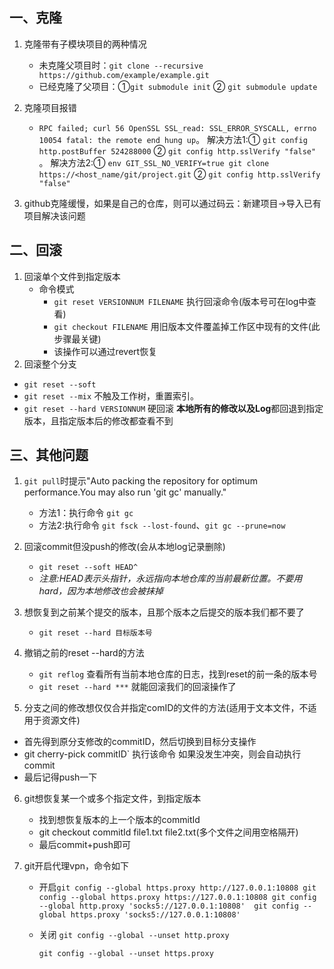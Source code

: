 ## 一、克隆

1. 克隆带有子模块项目的两种情况
   - 未克隆父项目时：`git clone --recursive https://github.com/example/example.git`
   - 已经克隆了父项目：①`git submodule init` ② `git submodule update`

2. 克隆项目报错
   * ` RPC failed; curl 56 OpenSSL SSL_read: SSL_ERROR_SYSCALL, errno 10054 fatal: the remote end hung up `。 解决方法1:① `git config http.postBuffer 524288000` ② `git config http.sslVerify "false"` 。 解决方法2:① `env GIT_SSL_NO_VERIFY=true git clone https://<host_name/git/project.git` ② `git config http.sslVerify "false"`

3. github克隆缓慢，如果是自己的仓库，则可以通过码云：新建项目->导入已有项目解决该问题

## 二、回滚

1. 回滚单个文件到指定版本
   * 命令模式
     * `git reset VERSIONNUM FILENAME` 执行回滚命令(版本号可在log中查看)
     * `git checkout FILENAME` 用旧版本文件覆盖掉工作区中现有的文件(此步骤最关键)
     * 该操作可以通过revert恢复
2. 回滚整个分支

* `git reset --soft` 
* `git reset --mix` 不触及工作树，重置索引。
* `git reset --hard VERSIONNUM` 硬回滚 **本地所有的修改以及Log**都回退到指定版本，且指定版本后的修改都查看不到

## 三、其他问题

1. `git pull`时提示"Auto packing the repository for optimum performance.You may also run 'git gc' manually."
   * 方法1：执行命令 `git gc`
   * 方法2:执行命令 `git fsck --lost-found`、`git gc --prune=now`
2. 回滚commit但没push的修改(会从本地log记录删除)
   * `git reset --soft HEAD^`
   * *注意:HEAD表示头指针，永远指向本地仓库的当前最新位置。不要用hard，因为本地修改也会被抹掉*
3. 想恢复到之前某个提交的版本，且那个版本之后提交的版本我们都不要了
   
   * `git reset --hard 目标版本号`
4. 撤销之前的reset --hard的方法
   * `git reflog` 查看所有当前本地仓库的日志，找到reset的前一条的版本号
   * `git reset --hard ***` 就能回滚我们的回滚操作了
5.  分支之间的修改想仅仅合并指定comID的文件的方法(适用于文本文件，不适用于资源文件)
   * 首先得到原分支修改的commitID，然后切换到目标分支操作
   * git cherry-pick commitID` 执行该命令 如果没发生冲突，则会自动执行commit
   * 最后记得push一下

6. git想恢复某一个或多个指定文件，到指定版本
   * 找到想恢复版本的上一个版本的commitId
   * git checkout commitId file1.txt file2.txt(多个文件之间用空格隔开)
   * 最后commit+push即可

7. git开启代理vpn，命令如下

   * 开启`git config --global https.proxy http://127.0.0.1:10808
     git config --global https.proxy https://127.0.0.1:10808
     git config --global http.proxy 'socks5://127.0.0.1:10808' 
     git config --global https.proxy 'socks5://127.0.0.1:10808'`

   * 关闭 `git config --global --unset http.proxy`

     `git config --global --unset https.proxy`

     